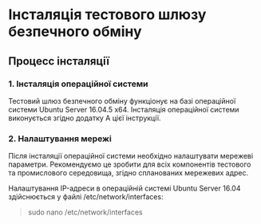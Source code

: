 # Інсталяція тестового шлюзу безпечного обміну

## Процесс інсталяції

### 1. Інсталяція операційної системи

Тестовий шлюз безпечного обміну функціонує на базі операційної системи Ubuntu Server 16.04.5 x64. Інсталяція операційної системи виконується згідно додатку А цієї інструкції.

### 2. Налаштування мережі

 Після інсталяції операційної системи необхідно налаштувати мережеві параметри. Рекомендуємо це зробити для всіх компонентів тестового та промислового середовища, згідно спланованих мережевих адрес.

 Налаштування IP-адреси в операційній системі Ubuntu Server 16.04 здійснюється у файлі /etc/network/interfaces:
> sudo nano /etc/network/interfaces
